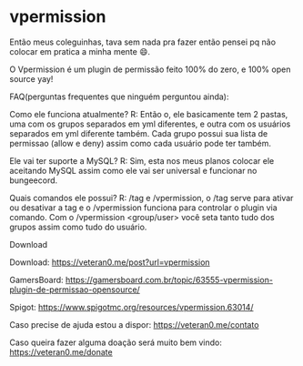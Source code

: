 # vpermission

 Então meus coleguinhas, tava sem nada pra fazer então pensei pq não colocar em pratica a minha mente 😄.

O Vpermission é um plugin de permissão feito 100% do zero, e 100% open source yay!
 
FAQ(perguntas frequentes que ninguém perguntou ainda):

Como ele funciona atualmente?
R: Então o, ele basicamente tem 2 pastas, uma com os grupos separados em yml diferentes, e outra com os usuários separados em yml diferente também. Cada grupo possui sua lista de permissao (allow e deny) assim como cada usuário pode ter também.

Ele vai ter suporte a MySQL?
R: Sim, esta nos meus planos colocar ele aceitando MySQL assim como ele vai ser universal e funcionar no bungeecord.

Quais comandos ele possui?
R: /tag e /vpermission, o /tag serve para ativar ou desativar a tag e o /vpermission funciona para controlar o plugin via comando. Com o /vpermission <group/user> você seta tanto tudo dos grupos assim como tudo do usuário.

Download


Download: https://veteran0.me/post?url=vpermission

GamersBoard: https://gamersboard.com.br/topic/63555-vpermission-plugin-de-permissao-opensource/

Spigot: https://www.spigotmc.org/resources/vpermission.63014/

Caso precise de ajuda estou a dispor: https://veteran0.me/contato

Caso queira fazer alguma doação será muito bem vindo: https://veteran0.me/donate
